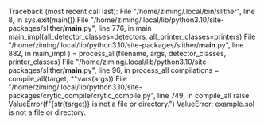 Traceback (most recent call last):
  File "/home/ziming/.local/bin/slither", line 8, in <module>
    sys.exit(main())
  File "/home/ziming/.local/lib/python3.10/site-packages/slither/__main__.py", line 776, in main
    main_impl(all_detector_classes=detectors, all_printer_classes=printers)
  File "/home/ziming/.local/lib/python3.10/site-packages/slither/__main__.py", line 882, in main_impl
    ) = process_all(filename, args, detector_classes, printer_classes)
  File "/home/ziming/.local/lib/python3.10/site-packages/slither/__main__.py", line 96, in process_all
    compilations = compile_all(target, **vars(args))
  File "/home/ziming/.local/lib/python3.10/site-packages/crytic_compile/crytic_compile.py", line 749, in compile_all
    raise ValueError(f"{str(target)} is not a file or directory.")
ValueError: example.sol is not a file or directory.
